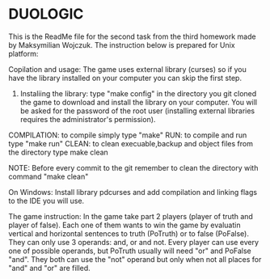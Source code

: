 # DUOLOGIC
This is the ReadMe file for the second task from the third homework made by Maksymilian Wojczuk.
The instruction below is prepared for Unix platform:

Copilation and usage:
The game uses external library (curses) so if you have the library installed on your computer you can skip the first step.

1. Instaliing the library: type "make config" in the directory you git cloned the game to download and install the library on your computer. You will be asked for the password of the root user (installing external libraries requires the administrator's permission).

COMPILATION: to compile simply type "make"
RUN: to compile and run type "make run"
CLEAN: to clean execuable,backup and object files from the directory type make clean

NOTE: Before every commit to the git remember to clean the directory with command "make clean"

On Windows: Install library pdcurses and add compilation and linking flags to the IDE you will use.

The game instruction: In the game take part 2 players (player of truth and player of false). Each one of them wants to win the game by evaluatin vertical and horizontal sentences to truth (PoTruth) or to false (PoFalse). They can only use 3 operands: and, or and not. Every player can use every one of possible operands, but PoTruth usually will need "or" and PoFalse "and". They both can use the "not" operand but only when not all places for "and" and "or" are filled.

